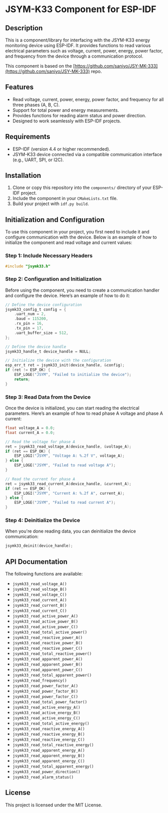 # JSYM-K33 Component for ESP-IDF

## Description

This is a component/library for interfacing with the JSYM-K33 energy monitoring device using ESP-IDF. It provides functions to read various electrical parameters such as voltage, current, power, energy, power factor, and frequency from the device through a communication protocol.

This component is based on the [https://github.com/saniyo/JSY-MK-333](https://github.com/saniyo/JSY-MK-333) repo.

## Features
- Read voltage, current, power, energy, power factor, and frequency for all three phases (A, B, C).
- Support for total power and energy measurements.
- Provides functions for reading alarm status and power direction.
- Designed to work seamlessly with ESP-IDF projects.

## Requirements
- ESP-IDF (version 4.4 or higher recommended).
- JSYM-K33 device connected via a compatible communication interface (e.g., UART, SPI, or I2C).

## Installation
1. Clone or copy this repository into the `components/` directory of your ESP-IDF project.
2. Include the component in your `CMakeLists.txt` file.
3. Build your project with `idf.py build`.

## Initialization and Configuration

To use this component in your project, you first need to include it and configure communication with the device. Below is an example of how to initialize the component and read voltage and current values:

### Step 1: Include Necessary Headers

```cpp
#include "jsymk33.h"
```

### Step 2: Configuration and Initialization

Before using the component, you need to create a communication handler and configure the device. Here’s an example of how to do it:

```c
// Define the device configuration
jsymk33_config_t config = {
    .uart_num = 2, 
    .baud = 115200,
    .rx_pin = 16,
    .tx_pin = 17,
    .uart_buffer_size = 512,
};

// Define the device handle
jsymk33_handle_t device_handle = NULL;

// Initialize the device with the configuration
esp_err_t ret = jsymk33_init(device_handle, &config);
if (ret != ESP_OK) {
    ESP_LOGE("JSYM", "Failed to initialize the device");
    return;
}
```

### Step 3: Read Data from the Device

Once the device is initialized, you can start reading the electrical parameters. Here’s an example of how to read phase A voltage and phase A current:

```c
float voltage_A = 0.0;
float current_A = 0.0;

// Read the voltage for phase A
ret = jsymk33_read_voltage_A(device_handle, &voltage_A);
if (ret == ESP_OK) {
    ESP_LOGI("JSYM", "Voltage A: %.2f V", voltage_A);
} else {
    ESP_LOGE("JSYM", "Failed to read voltage A");
}

// Read the current for phase A
ret = jsymk33_read_current_A(device_handle, &current_A);
if (ret == ESP_OK) {
    ESP_LOGI("JSYM", "Current A: %.2f A", current_A);
} else {
    ESP_LOGE("JSYM", "Failed to read current A");
}
```

### Step 4: Deinitialize the Device

When you're done reading data, you can deinitialize the device communication:

```c
jsymk33_deinit(device_handle);
```

## API Documentation

The following functions are available:

- `jsymk33_read_voltage_A()`
- `jsymk33_read_voltage_B()` 
- `jsymk33_read_voltage_C()`
- `jsymk33_read_current_A()`
- `jsymk33_read_current_B()`
- `jsymk33_read_current_C()`
- `jsymk33_read_active_power_A()`
- `jsymk33_read_active_power_B()`
- `jsymk33_read_active_power_C()`
- `jsymk33_read_total_active_power()`
- `jsymk33_read_reactive_power_A()`
- `jsymk33_read_reactive_power_B()`
- `jsymk33_read_reactive_power_C()`
- `jsymk33_read_total_reactive_power()`
- `jsymk33_read_apparent_power_A()`
- `jsymk33_read_apparent_power_B()`
- `jsymk33_read_apparent_power_C()`
- `jsymk33_read_total_apparent_power()`
- `jsymk33_read_frequency()`
- `jsymk33_read_power_factor_A()`
- `jsymk33_read_power_factor_B()`
- `jsymk33_read_power_factor_C()`
- `jsymk33_read_total_power_factor()`
- `jsymk33_read_active_energy_A()`
- `jsymk33_read_active_energy_B()`
- `jsymk33_read_active_energy_C()`
- `jsymk33_read_total_active_energy()`
- `jsymk33_read_reactive_energy_A()`
- `jsymk33_read_reactive_energy_B()`
- `jsymk33_read_reactive_energy_C()`
- `jsymk33_read_total_reactive_energy()`
- `jsymk33_read_apparent_energy_A()`
- `jsymk33_read_apparent_energy_B()`
- `jsymk33_read_apparent_energy_C()`
- `jsymk33_read_total_apparent_energy()`
- `jsymk33_read_power_direction()`
- `jsymk33_read_alarm_status()`

## License

This project is licensed under the MIT License.
